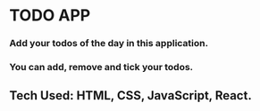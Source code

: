 # TODO APP
### Add your todos of the day in this application.
### You can add, remove and tick your todos. 

## Tech Used: HTML, CSS, JavaScript, React.

